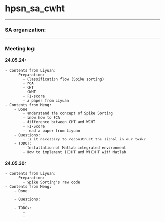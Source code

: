 # hpsn_sa_cwht

------------------------
### SA organization:


-------------------------
### Meeting log:

#### 24.05.24:
    - Contents from Liyuan: 
        - Preparation:
            - Classification flow (Spike sorting)
            - PCA
            - CHT
            - CWHT
            - F1-score
            - A paper from Liyuan
    - Contents from Meng:
        - Done: 
            - understand the concept of Spike Sorting
            - know how to PCA
            - difference between CHT and WCHT
            - F1-Score
            - read a paper from Liyuan
        - Questions: 
            - Is it necessary to reconstruct the signal in our task?
        - TODOs: 
            - Installation of Matlab integrated environment
            - How to implement (C)HT and W(C)HT with Matlab

#### 24.05.30:
    - Contents from Liyuan: 
        - Preparation:
            - Spike Sorting's raw code 
    - Contents from Meng:
        - Done: 
            - 
        - Questions: 
            - 
        - TODOs: 
            - 
            - 
